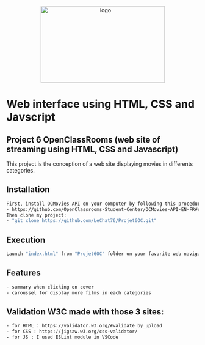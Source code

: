 <p align="center">
 <img width="325" alt="logo" src="https://user-images.githubusercontent.com/119883313/234912169-1855ec76-3ad7-43d7-8966-1c126753902b.png" width="650" height="200">
</p>

# Web interface using HTML, CSS and Javscript
## Project 6 OpenClassRooms (web site of streaming using HTML, CSS and Javascript)
This project is the conception of a web site displaying movies in differents
 categories.
## Installation
```sh
First, install OCMovies API on your computer by following this procedure:
- https://github.com/OpenClassrooms-Student-Center/OCMovies-API-EN-FR#readme
Then clone my project:
- "git clone https://github.com/LeChat76/Projet6OC.git"

```
## Execution
```sh
Launch "index.html" from "Projet6OC" folder on your favorite web navigator.
```
## Features
```sh
- summary when clicking on cover
- caroussel for display more films in each categories
```

## Validation W3C made with those 3 sites:
```sh
- for HTML : https://validator.w3.org/#validate_by_upload
- for CSS : https://jigsaw.w3.org/css-validator/
- for JS : I used ESLint module in VSCode
```
